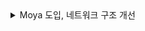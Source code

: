 <details>
<summary>Moya 도입, 네트워크 구조 개선</summary>
 
 <br>
 
 [Moya 도입] 전
 
 > Endpoint, APIService에 모든 네트워크 통신에 대한 메서드를 다 구현
 
 
 
 [Moya 도입] 후
 
 > API에도 목적이 존재하는 만큼 자체적인 기준을 세워서 역할/책임을 조금 더 분리 필요.
 > 이후에 서버와 커뮤니케이션을 할 때, 용이하거나 변경 지점이 생기시더라도 금방 유지보수가 가능
 

 </div>
</details>
